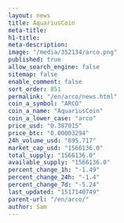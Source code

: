 ```yaml
---
layout: news
title: AquariusCoin
meta-title: 
h1-title: 
meta-description: 
image: "/media/352134/arco.png"
published: true
allow_search_engine: false
sitemap: false
enable_comment: false
sort_order: 851
permalink: "/en/arco/news.html"
coin_a_symbol: "ARCO"
coin_a_name: "AquariusCoin"
coin_a_lower_case: "arco"
price_usd: "0.387015"
price_btc: "0.00003294"
24h_volume_usd: "695.717"
market_cap_usd: "1566136.0"
total_supply: "1566136.0"
available_supply: "1566136.0"
percent_change_1h: "-1.49"
percent_change_24h: "-1.4"
percent_change_7d: "-5.24"
last_updated: "1517140749"
parent-url: "/en/arco/"
author: Sam
---
```


